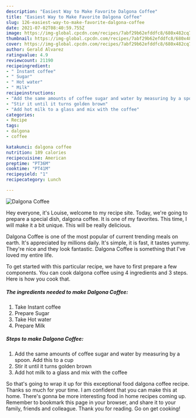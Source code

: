 ```yaml
---
description: "Easiest Way to Make Favorite Dalgona Coffee"
title: "Easiest Way to Make Favorite Dalgona Coffee"
slug: 126-easiest-way-to-make-favorite-dalgona-coffee
date: 2021-07-02T08:40:59.755Z
image: https://img-global.cpcdn.com/recipes/7abf29b62efddfc8/680x482cq70/dalgona-coffee-recipe-main-photo.jpg
thumbnail: https://img-global.cpcdn.com/recipes/7abf29b62efddfc8/680x482cq70/dalgona-coffee-recipe-main-photo.jpg
cover: https://img-global.cpcdn.com/recipes/7abf29b62efddfc8/680x482cq70/dalgona-coffee-recipe-main-photo.jpg
author: Gerald Alvarez
ratingvalue: 4.9
reviewcount: 21190
recipeingredient:
- " Instant coffee"
- " Sugar"
- " Hot water"
- " Milk"
recipeinstructions:
- "Add the same amounts of coffee sugar and water by measuring by a spoon. Add this to a cup"
- "Stir it until it turns golden brown"
- "Add hot milk to a glass and mix with the coffee"
categories:
- Recipe
tags:
- dalgona
- coffee

katakunci: dalgona coffee 
nutrition: 189 calories
recipecuisine: American
preptime: "PT36M"
cooktime: "PT41M"
recipeyield: "1"
recipecategory: Lunch

---
```



![Dalgona Coffee](https://img-global.cpcdn.com/recipes/7abf29b62efddfc8/680x482cq70/dalgona-coffee-recipe-main-photo.jpg)

Hey everyone, it's Louise, welcome to my recipe site. Today, we're going to prepare a special dish, dalgona coffee. It is one of my favorites. This time, I will make it a bit unique. This will be really delicious.



Dalgona Coffee is one of the most popular of current trending meals on earth. It's appreciated by millions daily. It's simple, it is fast, it tastes yummy. They're nice and they look fantastic. Dalgona Coffee is something that I've loved my entire life.


To get started with this particular recipe, we have to first prepare a few components. You can cook dalgona coffee using 4 ingredients and 3 steps. Here is how you cook that.

<!--inarticleads1-->

##### The ingredients needed to make Dalgona Coffee:

1. Take  Instant coffee
1. Prepare  Sugar
1. Take  Hot water
1. Prepare  Milk




<!--inarticleads2-->

##### Steps to make Dalgona Coffee:

1. Add the same amounts of coffee sugar and water by measuring by a spoon. Add this to a cup
1. Stir it until it turns golden brown
1. Add hot milk to a glass and mix with the coffee




So that's going to wrap it up for this exceptional food dalgona coffee recipe. Thanks so much for your time. I am confident that you can make this at home. There's gonna be more interesting food in home recipes coming up. Remember to bookmark this page in your browser, and share it to your family, friends and colleague. Thank you for reading. Go on get cooking!
